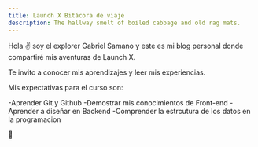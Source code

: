 ```yaml
---
title: Launch X Bitácora de viaje
description: The hallway smelt of boiled cabbage and old rag mats.
---
```


Hola ✌️  soy el explorer Gabriel Samano y este es mi blog personal donde compartiré mis aventuras de Launch X.

Te invito a conocer mis aprendizajes y leer mis experiencias.

Mis expectativas para el curso son:

-Aprender Git y Github
-Demostrar mis conocimientos de Front-end
-Aprender a diseñar en Backend
-Comprender la estrcutura de los datos en la programacion

🚀
